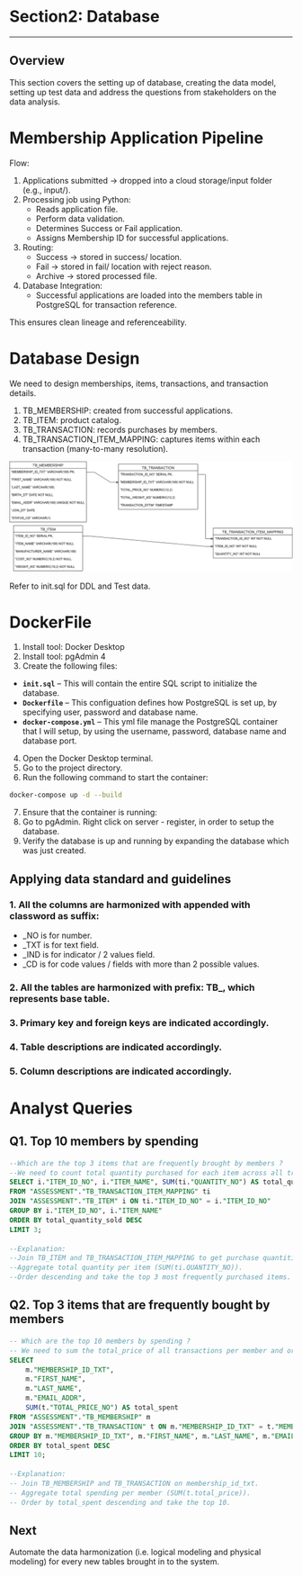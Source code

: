 # Section2: Database
---

## Overview
This section covers the setting up of database, creating the data model, setting up test data and address the questions from stakeholders on the data analysis.

# Membership Application Pipeline
Flow:
1. Applications submitted → dropped into a cloud storage/input folder (e.g., input/).
2. Processing job using Python:
	- Reads application file.
	- Perform data validation.
	- Determines Success or Fail application.
	- Assigns Membership ID for successful applications.
4. Routing:
	- Success → stored in success/ location.
	- Fail → stored in fail/ location with reject reason.
	- Archive -> stored processed file.
5. Database Integration:
	- Successful applications are loaded into the members table in PostgreSQL for transaction reference.

This ensures clean lineage and referenceability.

# Database Design

We need to design memberships, items, transactions, and transaction details.
1. TB_MEMBERSHIP: created from successful applications.
2. TB_ITEM: product catalog.
3. TB_TRANSACTION: records purchases by members.
4. TB_TRANSACTION_ITEM_MAPPING: captures items within each transaction (many-to-many resolution).

![view here](ERD.png)

Refer to init.sql for DDL and Test data.

# DockerFile
1. Install tool: Docker Desktop
2. Install tool: pgAdmin 4
3. Create the following files:
- **`init.sql`** – This will contain the entire SQL script to initialize the database.
- **`Dockerfile`** – This configuation defines how PostgreSQL is set up, by specifying user, password and database name.
- **`docker-compose.yml`** – This yml file manage the PostgreSQL container that I will setup, by using the username, password, database name and database port.
4. Open the Docker Desktop terminal.
5. Go to the project directory.
6. Run the following command to start the container:
```bash
docker-compose up -d --build
```
7. Ensure that the container is running:
8. Go to pgAdmin. Right click on server - register, in order to setup the database.
9. Verify the database is up and running by expanding the database which was just created.


## Applying data standard and guidelines
### 1. All the columns are harmonized with appended with classword as suffix:
- _NO is for number.
- _TXT is for text field.
- _IND is for indicator / 2 values field.
- _CD is for code values / fields with more than 2 possible values.
			
### 2. All the tables are harmonized with prefix: TB_, which represents base table.
### 3. Primary key and foreign keys are indicated accordingly.
### 4. Table descriptions are indicated accordingly.
### 5. Column descriptions are indicated accordingly.

# Analyst Queries
## Q1. Top 10 members by spending
~~~~sql
--Which are the top 3 items that are frequently brought by members ?
--We need to count total quantity purchased for each item across all transactions:
SELECT i."ITEM_ID_NO", i."ITEM_NAME", SUM(ti."QUANTITY_NO") AS total_quantity_sold
FROM "ASSESSMENT"."TB_TRANSACTION_ITEM_MAPPING" ti
JOIN "ASSESSMENT"."TB_ITEM" i ON ti."ITEM_ID_NO" = i."ITEM_ID_NO"
GROUP BY i."ITEM_ID_NO", i."ITEM_NAME"
ORDER BY total_quantity_sold DESC
LIMIT 3;

--Explanation:
--Join TB_ITEM and TB_TRANSACTION_ITEM_MAPPING to get purchase quantities.
--Aggregate total quantity per item (SUM(ti.QUANTITY_NO)).
--Order descending and take the top 3 most frequently purchased items.
~~~~

## Q2. Top 3 items that are frequently bought by members
~~~~sql
-- Which are the top 10 members by spending ?
-- We need to sum the total_price of all transactions per member and order by spending descending:
SELECT 
    m."MEMBERSHIP_ID_TXT",
    m."FIRST_NAME",
    m."LAST_NAME",
    m."EMAIL_ADDR",
    SUM(t."TOTAL_PRICE_NO") AS total_spent
FROM "ASSESSMENT"."TB_MEMBERSHIP" m
JOIN "ASSESSMENT"."TB_TRANSACTION" t ON m."MEMBERSHIP_ID_TXT" = t."MEMBERSHIP_ID_TXT"
GROUP BY m."MEMBERSHIP_ID_TXT", m."FIRST_NAME", m."LAST_NAME", m."EMAIL_ADDR"
ORDER BY total_spent DESC
LIMIT 10;

--Explanation:
-- Join TB_MEMBERSHIP and TB_TRANSACTION on membership_id_txt.
-- Aggregate total spending per member (SUM(t.total_price)).
-- Order by total_spent descending and take the top 10.
~~~~

## Next
Automate the data harmonization (i.e. logical modeling and physical modeling) for every new tables brought in to the system.
